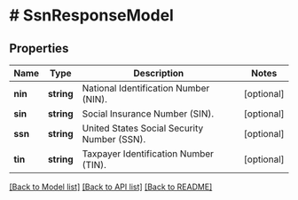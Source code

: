 # # SsnResponseModel

## Properties

Name | Type | Description | Notes
------------ | ------------- | ------------- | -------------
**nin** | **string** | National Identification Number (NIN). | [optional]
**sin** | **string** | Social Insurance Number (SIN). | [optional]
**ssn** | **string** | United States Social Security Number (SSN). | [optional]
**tin** | **string** | Taxpayer Identification Number (TIN). | [optional]

[[Back to Model list]](../../README.md#models) [[Back to API list]](../../README.md#endpoints) [[Back to README]](../../README.md)

